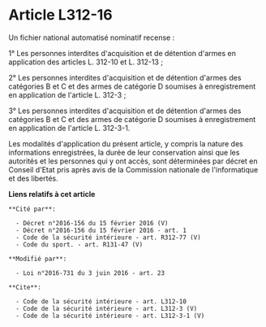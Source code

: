 # Article L312-16

Un fichier national automatisé nominatif recense : 

1° Les personnes interdites d'acquisition et de détention d'armes en application des articles L. 312-10 et L. 312-13 ; 

2° Les personnes interdites d'acquisition et de détention d'armes des catégories B et C et des armes de catégorie D soumises
à enregistrement en application de l'article L. 312-3 ; 

3° Les personnes interdites d'acquisition et de détention d'armes des catégories B et C et des armes de catégorie D soumises
à enregistrement en application de l'article L. 312-3-1. 

Les modalités d'application du présent article, y compris la nature des informations enregistrées, la durée de leur
conservation ainsi que les autorités et les personnes qui y ont accès, sont déterminées par décret en Conseil d'Etat pris
après avis de la Commission nationale de l'informatique et des libertés.

**Liens relatifs à cet article**

	**Cité par**:

	  - Décret n°2016-156 du 15 février 2016 (V)
	  - Décret n°2016-156 du 15 février 2016 - art. 1
	  - Code de la sécurité intérieure - art. R312-77 (V)
	  - Code du sport. - art. R131-47 (V)

	**Modifié par**:

	  - Loi n°2016-731 du 3 juin 2016 - art. 23

	**Cite**:

	  - Code de la sécurité intérieure - art. L312-10
	  - Code de la sécurité intérieure - art. L312-3 (V)
	  - Code de la sécurité intérieure - art. L312-3-1 (V)
